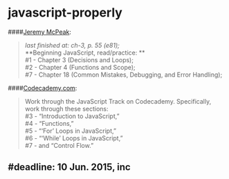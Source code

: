 # javascript-properly

<!---
your comment goes here
and here

####Eric Freeman:
> 2015-06-07 start from: restart from the beggining;

####Jon Duckett:
> 2015-06-08 start from p.62 (e67);

####Jeremy McPeak:

-->

####[Jeremy McPeak](file:///home/th/Desktop/kwbj5ep.pdf "Beginning JavaScript [5th Edition]"):
>_last finished at: ch-3, p. 55 (e81);_<br>
**Beginning JavaScript, read/practice: **<br>
\#1 - Chapter 3 (Decisions and Loops);<br>
\#2 - Chapter 4 (Functions and Scope);<br>
\#7 - Chapter 18 (Common Mistakes, Debugging, and Error Handling);<br>

####[Codecademy.com](http://codecademy.com/ "codecademy.com"):
>Work through the JavaScript Track on Codecademy. Specifically, work through these sections:<br>
\#3 - “Introduction to JavaScript,”<br>
\#4 - “Functions,”<br>
\#5 - “‘For’ Loops in JavaScript,”<br>
\#6 - “‘While’ Loops in JavaScript,”<br>
\#7 -  and “Control Flow.”

#deadline: 10 Jun. 2015, inc
---
